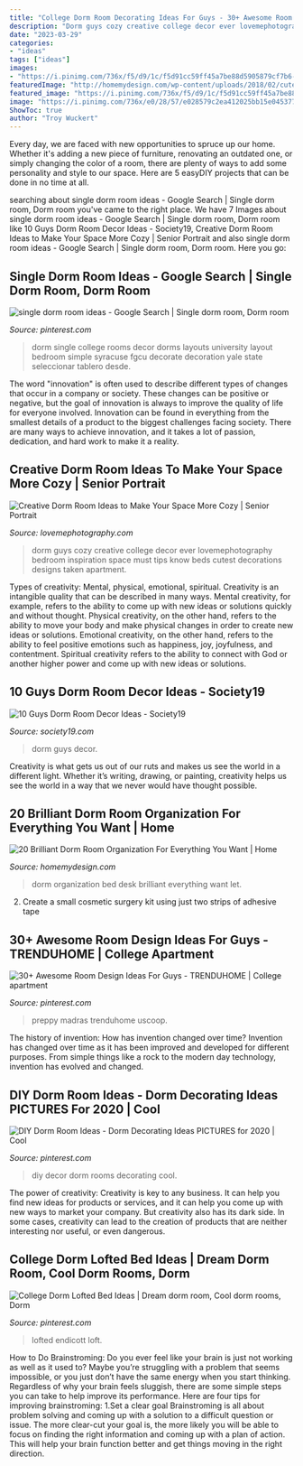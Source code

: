 ```yaml
---
title: "College Dorm Room Decorating Ideas For Guys - 30+ Awesome Room Design Ideas For Guys"
description: "Dorm guys cozy creative college decor ever lovemephotography bedroom inspiration space must tips know beds cutest decorations designs taken apartment"
date: "2023-03-29"
categories:
- "ideas"
tags: ["ideas"]
images:
- "https://i.pinimg.com/736x/f5/d9/1c/f5d91cc59ff45a7be88d5905879cf7b6--dorm-room-ideas-single-single-bedroom.jpg"
featuredImage: "http://homemydesign.com/wp-content/uploads/2018/02/cute-dorm-room-bed-organization-with-study-desk.jpg"
featured_image: "https://i.pinimg.com/736x/f5/d9/1c/f5d91cc59ff45a7be88d5905879cf7b6--dorm-room-ideas-single-single-bedroom.jpg"
image: "https://i.pinimg.com/736x/e0/28/57/e028579c2ea412025bb15e045377c040.jpg"
ShowToc: true
author: "Troy Wuckert"
---
```



Every day, we are faced with new opportunities to spruce up our home. Whether it's adding a new piece of furniture, renovating an outdated one, or simply changing the color of a room, there are plenty of ways to add some personality and style to our space. Here are 5 easyDIY projects that can be done in no time at all.

	

		
searching about single dorm room ideas - Google Search | Single dorm room, Dorm room you've came to the right place. We have 7 Images about single dorm room ideas - Google Search | Single dorm room, Dorm room like 10 Guys Dorm Room Decor Ideas - Society19, Creative Dorm Room Ideas to Make Your Space More Cozy | Senior Portrait and also single dorm room ideas - Google Search | Single dorm room, Dorm room. Here you go:
		
    
## Single Dorm Room Ideas - Google Search | Single Dorm Room, Dorm Room

<img loading=lazy src="https://i.pinimg.com/736x/f5/d9/1c/f5d91cc59ff45a7be88d5905879cf7b6--dorm-room-ideas-single-single-bedroom.jpg" onerror="this.onerror=null;this.src='https://tse1.mm.bing.net/th?id=OIP.G_JXytOfc_t5faiDtyvLywHaFp&amp;pid=15.1';" alt="single dorm room ideas - Google Search | Single dorm room, Dorm room">

_Source: pinterest.com_

>dorm single college rooms decor dorms layouts university layout bedroom simple syracuse fgcu decorate decoration yale state seleccionar tablero desde. 

	

The word "innovation" is often used to describe different types of changes that occur in a company or society. These changes can be positive or negative, but the goal of innovation is always to improve the quality of life for everyone involved. Innovation can be found in everything from the smallest details of a product to the biggest challenges facing society. There are many ways to achieve innovation, and it takes a lot of passion, dedication, and hard work to make it a reality.

    
## Creative Dorm Room Ideas To Make Your Space More Cozy | Senior Portrait

<img loading=lazy src="http://lovemephotography.com/wp-content/uploads/2016/09/image5-1.jpg" onerror="this.onerror=null;this.src='https://tse1.mm.bing.net/th?id=OIP.VGVE0-p-XigSyfDNUuDgeQHaFj&amp;pid=15.1';" alt="Creative Dorm Room Ideas to Make Your Space More Cozy | Senior Portrait">

_Source: lovemephotography.com_

>dorm guys cozy creative college decor ever lovemephotography bedroom inspiration space must tips know beds cutest decorations designs taken apartment. 

	

Types of creativity: Mental, physical, emotional, spiritual.
Creativity is an intangible quality that can be described in many ways. Mental creativity, for example, refers to the ability to come up with new ideas or solutions quickly and without thought. Physical creativity, on the other hand, refers to the ability to move your body and make physical changes in order to create new ideas or solutions. Emotional creativity, on the other hand, refers to the ability to feel positive emotions such as happiness, joy, joyfulness, and contentment. Spiritual creativity refers to the ability to connect with God or another higher power and come up with new ideas or solutions.

    
## 10 Guys Dorm Room Decor Ideas - Society19

<img loading=lazy src="https://i1.wp.com/www.society19.com/wp-content/uploads/2017/05/guys-dorm-room.jpg?fit=800%2C492&amp;ssl=1" onerror="this.onerror=null;this.src='https://tse3.mm.bing.net/th?id=OIP.rG0pU9OJYxKlzpWpQANTqgHaEj&amp;pid=15.1';" alt="10 Guys Dorm Room Decor Ideas - Society19">

_Source: society19.com_

>dorm guys decor. 

	

Creativity is what gets us out of our ruts and makes us see the world in a different light. Whether it’s writing, drawing, or painting, creativity helps us see the world in a way that we never would have thought possible.

    
## 20 Brilliant Dorm Room Organization For Everything You Want | Home

<img loading=lazy src="http://homemydesign.com/wp-content/uploads/2018/02/cute-dorm-room-bed-organization-with-study-desk.jpg" onerror="this.onerror=null;this.src='https://tse4.mm.bing.net/th?id=OIP.BGNNZlahwP-RWtIkwVRxBwHaJ4&amp;pid=15.1';" alt="20 Brilliant Dorm Room Organization For Everything You Want | Home">

_Source: homemydesign.com_

>dorm organization bed desk brilliant everything want let. 

	

2. Create a small cosmetic surgery kit using just two strips of adhesive tape 

    
## 30+ Awesome Room Design Ideas For Guys - TRENDUHOME | College Apartment

<img loading=lazy src="https://i.pinimg.com/736x/64/ce/a3/64cea397a1555c249d196c37b80ca736.jpg" onerror="this.onerror=null;this.src='https://tse3.mm.bing.net/th?id=OIP.So4UhZfblzjqjTWYgwwHkAHaHa&amp;pid=15.1';" alt="30+ Awesome Room Design Ideas For Guys - TRENDUHOME | College apartment">

_Source: pinterest.com_

>preppy madras trenduhome uscoop. 

	

The history of invention: How has invention changed over time?
Invention has changed over time as it has been improved and developed for different purposes. From simple things like a rock to the modern day technology, invention has evolved and changed.

    
## DIY Dorm Room Ideas - Dorm Decorating Ideas PICTURES For 2020 | Cool

<img loading=lazy src="https://i.pinimg.com/736x/e0/28/57/e028579c2ea412025bb15e045377c040.jpg" onerror="this.onerror=null;this.src='https://tse4.mm.bing.net/th?id=OIP.dgODiq0Rw269on9xaQw_MgHaLH&amp;pid=15.1';" alt="DIY Dorm Room Ideas - Dorm Decorating Ideas PICTURES for 2020 | Cool">

_Source: pinterest.com_

>diy decor dorm rooms decorating cool. 

	

The power of creativity:
Creativity is key to any business. It can help you find new ideas for products or services, and it can help you come up with new ways to market your company. But creativity also has its dark side. In some cases, creativity can lead to the creation of products that are neither interesting nor useful, or even dangerous.

    
## College Dorm Lofted Bed Ideas | Dream Dorm Room, Cool Dorm Rooms, Dorm

<img loading=lazy src="https://i.pinimg.com/736x/bd/c0/a3/bdc0a316da72647e90293c8343ae9adf.jpg" onerror="this.onerror=null;this.src='https://tse4.mm.bing.net/th?id=OIP.bEpPRe4NHBkWyT_LtLWC5AHaHa&amp;pid=15.1';" alt="College Dorm Lofted Bed Ideas | Dream dorm room, Cool dorm rooms, Dorm">

_Source: pinterest.com_

>lofted endicott loft. 

	

How to Do Brainstroming:
Do you ever feel like your brain is just not working as well as it used to? Maybe you’re struggling with a problem that seems impossible, or you just don’t have the same energy when you start thinking. Regardless of why your brain feels sluggish, there are some simple steps you can take to help improve its performance. Here are four tips for improving brainstroming: 
1.Set a clear goal
Brainstroming is all about problem solving and coming up with a solution to a difficult question or issue. The more clear-cut your goal is, the more likely you will be able to focus on finding the right information and coming up with a plan of action. This will help your brain function better and get things moving in the right direction. 

